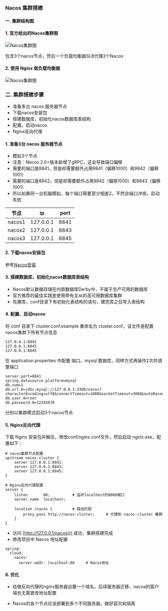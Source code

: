 ### Nacos 集群搭建
#### 一. 集群结构图
#### 1. 官方给出的Nacos集群图

![Nacos集群图](https://fgq233.github.io/imgs/springcloud/nacos2.png)

包含3个nacos节点，然后一个负载均衡器SLB代理3个Nacos

#### 2. 使用 Nginx 做负载均衡器

![Nacos集群图](https://fgq233.github.io/imgs/springcloud/nacos3.png)



### 二. 集群搭建步骤
* 准备多台 nacos 服务器节点
* 下载nacos安装包
* 搭建数据库，初始化nacos数据库表结构
* 配置、启动nacos
* Nginx反向代理

#### 1. 准备3台 nacos 服务器节点
* 模拟3个节点
* 注意：Nacos 2.0+版本新增了gRPC，这会导致端口偏移
* 需要的端口是8841，但是却需要额外占用9841（偏移1000）和9842（偏移1001）
* 需要的端口是8842，但是却需要额外占用9842（偏移1000）和9843（偏移1001）
* 所以如果同一台机器模拟，每个端口需要至少相差2，不然会端口冲突，启动失败

| 节点   | ip         | port |
| ------ | ----------| ---- |
| nacos1 | 127.0.0.1 | 8841 |
| nacos2 | 127.0.0.1 | 8843 |
| nacos3 | 127.0.0.1 | 8845 |


#### 2. 下载nacos安装包
参考[Nacos安装](https://fgq233.github.io/md/springcloud/nacos1)
 
#### 3. 搭建数据库，初始化nacos数据库表结构
* Nacos默认数据存储在内嵌数据库Derby中，不属于生产可用的数据库
* 官方推荐的最佳实践是使用带有主从的高可用数据库集群
* 先建库，conf目录下有初始化表结构的语句，建完库之后导入表结构
 
 
#### 4. 配置、启动nacos
将 conf 目录下 cluster.conf.example 重命名为 cluster.conf，该文件是配置nacos集群下所有节点信息

```
127.0.0.1:8841
127.0.0.1:8843
127.0.0.1:8845
```

在 application.properties 中配置 端口，mysql 数据库，同样方式再操作2次并调整端口

```
server.port=8841        
spring.datasource.platform=mysql
db.num=1
db.url.0=jdbc:mysql://127.0.0.1:3306/nacos?characterEncoding=utf8&connectTimeout=1000&socketTimeout=3000&autoReconnect=true&useUnicode=true&useSSL=false&serverTimezone=UTC
db.user.0=root
db.password.0=12345678
```

分别以集群模式启动3个nacos节点

#### 5. Nginx反向代理
下载 Nginx 安装包并解压，修改conf/nginx.conf文件，然后启动 nginx.exe，配置如下：

```
# nacos集群节点配置
upstream nacos-cluster {
    server 127.0.0.1:8841;
    server 127.0.0.1:8843;
    server 127.0.0.1:8845;
}

# Nginx反向代理配置
server {
    listen       80;          # 监听localhost的8080端口   
    server_name  localhost;     

    location /nacos {         # 路径匹配
    	proxy_pass http://nacos-cluster;     # 代理到 nacos-cluster 集群
    }
}
```

* 访问 [http://127.0.0.1/nacos]() 成功，集群搭建完成
* 修改项目中 Nacos 地址配置

```
spring:
  cloud:
    nacos:
      server-addr: localhost:80     # Nacos地址
```

#### 6. 优化
* 给做反向代理的nginx服务器设置一个域名，后续服务器迁移，nacos的客户端也无需更改地址配置

* Nacos的各个节点应该部署到多个不同服务器，做好容灾和隔离
